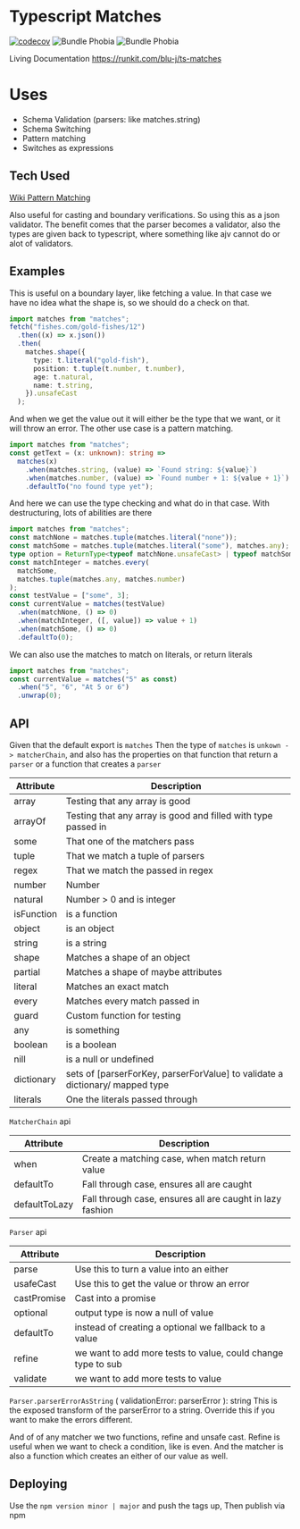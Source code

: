 # Typescript Matches

[![codecov](https://codecov.io/gh/Blu-J/ts-matches/branch/master/graph/badge.svg?token=RQ37H4AWWR)](https://codecov.io/gh/Blu-J/ts-matches)
![Bundle Phobia](https://badgen.net/bundlephobia/minzip/ts-matches)
![Bundle Phobia](https://badgen.net/bundlephobia/min/ts-matches)

Living Documentation https://runkit.com/blu-j/ts-matches

# Uses

- Schema Validation (parsers: like matches.string)
- Schema Switching
- Pattern matching
- Switches as expressions

## Tech Used

[Wiki Pattern Matching](https://en.wikipedia.org/wiki/Pattern_matching)

Also useful for casting and boundary verifications. So using this as a json validator. The benefit comes that the parser becomes a validator, also the types are given back to typescript, where something like ajv cannot do or alot of validators.

## Examples

This is useful on a boundary layer, like fetching a value. In that case we have no idea what the shape is, so we should do a check on that.

```typescript
import matches from "matches";
fetch("fishes.com/gold-fishes/12")
  .then((x) => x.json())
  .then(
    matches.shape({
      type: t.literal("gold-fish"),
      position: t.tuple(t.number, t.number),
      age: t.natural,
      name: t.string,
    }).unsafeCast
  );
```

And when we get the value out it will either be the type that we want, or it will throw an error. The other use case is a pattern matching.

```typescript
import matches from "matches";
const getText = (x: unknown): string =>
  matches(x)
    .when(matches.string, (value) => `Found string: ${value}`)
    .when(matches.number, (value) => `Found number + 1: ${value + 1}`)
    .defaultTo("no found type yet");
```

And here we can use the type checking and what do in that case. With destructuring, lots of abilities are there

```typescript
import matches from "matches";
const matchNone = matches.tuple(matches.literal("none"));
const matchSome = matches.tuple(matches.literal("some"), matches.any);
type option = ReturnType<typeof matchNone.unsafeCast> | typeof matchSome._TYPE;
const matchInteger = matches.every(
  matchSome,
  matches.tuple(matches.any, matches.number)
);
const testValue = ["some", 3];
const currentValue = matches(testValue)
  .when(matchNone, () => 0)
  .when(matchInteger, ([, value]) => value + 1)
  .when(matchSome, () => 0)
  .defaultTo(0);
```

We can also use the matches to match on literals, or return literals

```typescript
import matches from "matches";
const currentValue = matches("5" as const)
  .when("5", "6", "At 5 or 6")
  .unwrap(0);
```

## API

Given that the default export is `matches`
Then the type of `matches` is `unkown -> matcherChain`, and also has the properties
on that function that return a `parser` or a function that creates a `parser`

| Attribute  | Description                                                                  |
| ---------- | ---------------------------------------------------------------------------- |
| array      | Testing that any array is good                                               |
| arrayOf    | Testing that any array is good and filled with type passed in                |
| some       | That one of the matchers pass                                                |
| tuple      | That we match a tuple of parsers                                             |
| regex      | That we match the passed in regex                                            |
| number     | Number                                                                       |
| natural    | Number > 0 and is integer                                                    |
| isFunction | is a function                                                                |
| object     | is an object                                                                 |
| string     | is a string                                                                  |
| shape      | Matches a shape of an object                                                 |
| partial    | Matches a shape of maybe attributes                                          |
| literal    | Matches an exact match                                                       |
| every      | Matches every match passed in                                                |
| guard      | Custom function for testing                                                  |
| any        | is something                                                                 |
| boolean    | is a boolean                                                                 |
| nill       | is a null or undefined                                                       |
| dictionary | sets of [parserForKey, parserForValue] to validate a dictionary/ mapped type |
| literals   | One the literals passed through                                              |

`MatcherChain` api

| Attribute     | Description                                               |
| ------------- | --------------------------------------------------------- |
| when         | Create a matching case, when match return value           |
| defaultTo     | Fall through case, ensures all are caught                 |
| defaultToLazy | Fall through case, ensures all are caught in lazy fashion |

`Parser` api

| Attribute   | Description                                                  |
| ----------- | ------------------------------------------------------------ |
| parse       | Use this to turn a value into an either                      |
| usafeCast   | Use this to get the value or throw an error                  |
| castPromise | Cast into a promise                                          |
| optional    | output type is now a null of value                           |
| defaultTo   | instead of creating a optional we fallback to a value        |
| refine      | we want to add more tests to value, could change type to sub |
| validate    | we want to add more tests to value                           |

`Parser.parserErrorAsString` (
validationError: parserError
): string
This is the exposed transform of the parserError to a string. Override this if you want to make the errors different.

And of of any matcher we two functions, refine and unsafe cast. Refine is useful when we want to check a condition, like is even.
And the matcher is also a function which creates an either of our value as well.

## Deploying

Use the `npm version minor | major` and push the tags up, Then publish via npm
